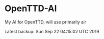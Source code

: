# OpenTTD-AI
My AI for OpenTTD, will use primarily air

Latest backup: Sun Sep 22 04:15:02 UTC 2019
